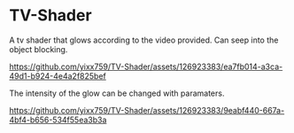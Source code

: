 # TV-Shader
A tv shader that glows according to the video provided.
Can seep into the object blocking.

https://github.com/yixx759/TV-Shader/assets/126923383/ea7fb014-a3ca-49d1-b924-4e4a2f825bef

The intensity of the glow can be changed with paramaters.

https://github.com/yixx759/TV-Shader/assets/126923383/9eabf440-667a-4bf4-b656-534f55ea3b3a

